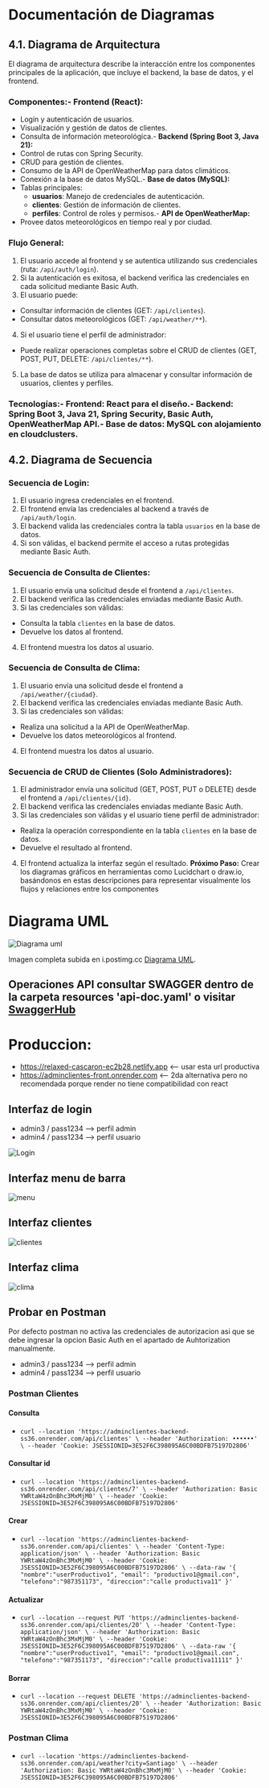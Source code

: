 # Documentación de Diagramas
## 4.1. Diagrama de Arquitectura
El diagrama de arquitectura describe la interacción entre los componentes principales de la
aplicación, que incluye el backend, la base de datos, y el frontend.
### Componentes:- **Frontend (React):**
- Login y autenticación de usuarios.
- Visualización y gestión de datos de clientes.
- Consulta de información meteorológica.- **Backend (Spring Boot 3, Java 21):**
- Control de rutas con Spring Security.
- CRUD para gestión de clientes.
- Consumo de la API de OpenWeatherMap para datos climáticos.
- Conexión a la base de datos MySQL.- **Base de datos (MySQL):**
- Tablas principales:
    - **usuarios**: Manejo de credenciales de autenticación.
    - **clientes**: Gestión de información de clientes.
    - **perfiles**: Control de roles y permisos.- **API de OpenWeatherMap:**
- Provee datos meteorológicos en tiempo real y por ciudad.
### Flujo General:
1. El usuario accede al frontend y se autentica utilizando sus credenciales (ruta: `/api/auth/login`).
2. Si la autenticación es exitosa, el backend verifica las credenciales en cada solicitud mediante
   Basic Auth.
3. El usuario puede:
- Consultar información de clientes (GET: `/api/clientes`).
- Consultar datos meteorológicos (GET: `/api/weather/**`).
4. Si el usuario tiene el perfil de administrador:
- Puede realizar operaciones completas sobre el CRUD de clientes (GET, POST, PUT, DELETE:
  `/api/clientes/**`).
5. La base de datos se utiliza para almacenar y consultar información de usuarios, clientes y
   perfiles.
### Tecnologías:- **Frontend:** React para el diseño.- **Backend:** Spring Boot 3, Java 21, Spring Security, Basic Auth, OpenWeatherMap API.- **Base de datos:** MySQL con alojamiento en cloudclusters.
## 4.2. Diagrama de Secuencia
### Secuencia de Login:
1. El usuario ingresa credenciales en el frontend.
2. El frontend envía las credenciales al backend a través de `/api/auth/login`.
3. El backend valida las credenciales contra la tabla `usuarios` en la base de datos.
4. Si son válidas, el backend permite el acceso a rutas protegidas mediante Basic Auth.
### Secuencia de Consulta de Clientes:
1. El usuario envía una solicitud desde el frontend a `/api/clientes`.
2. El backend verifica las credenciales enviadas mediante Basic Auth.
3. Si las credenciales son válidas:
- Consulta la tabla `clientes` en la base de datos.
- Devuelve los datos al frontend.
4. El frontend muestra los datos al usuario.
### Secuencia de Consulta de Clima:
1. El usuario envía una solicitud desde el frontend a `/api/weather/{ciudad}`.
2. El backend verifica las credenciales enviadas mediante Basic Auth.
3. Si las credenciales son válidas:
- Realiza una solicitud a la API de OpenWeatherMap.
- Devuelve los datos meteorológicos al frontend.
4. El frontend muestra los datos al usuario.
### Secuencia de CRUD de Clientes (Solo Administradores):
1. El administrador envía una solicitud (GET, POST, PUT o DELETE) desde el frontend a
   `/api/clientes/{id}`.
2. El backend verifica las credenciales enviadas mediante Basic Auth.
3. Si las credenciales son válidas y el usuario tiene perfil de administrador:
- Realiza la operación correspondiente en la tabla `clientes` en la base de datos.
- Devuelve el resultado al frontend.
4. El frontend actualiza la interfaz según el resultado.
   **Próximo Paso:** Crear los diagramas gráficos en herramientas como Lucidchart o draw.io,
   basándonos en estas descripciones para representar visualmente los flujos y relaciones entre los
   componentes
 
# Diagrama UML 
![Diagrama uml](https://i.postimg.cc/wv7zsGtc/Diagrama.png)

Imagen completa subida en i.postimg.cc [Diagrama UML](https://i.postimg.cc/wv7zsGtc/Diagrama.png).

## Operaciones API consultar SWAGGER dentro de la carpeta resources 'api-doc.yaml' o visitar [SwaggerHub](https://app.swaggerhub.com/apis/SEBASTIANORELLANA017/public_api_clientes_clima/v3)

# Produccion:

- https://relaxed-cascaron-ec2b28.netlify.app       <-- usar esta url productiva
- https://adminclientes-front.onrender.com        <-- 2da alternativa pero no recomendada porque render no tiene compatibilidad con react

## Interfaz de login

- admin3 / pass1234  --> perfil admin
- admin4 / pass1234  --> perfil usuario

![Login](https://i.postimg.cc/tgJwrVX9/login.jpg)

## Interfaz menu de barra

![menu](https://i.postimg.cc/DzNDRyZL/menu.jpg)

## Interfaz clientes

![clientes](https://i.postimg.cc/nr4Ps41G/clientes.jpg)

## Interfaz clima

![clima](https://i.postimg.cc/3JhqsqKS/Clima.jpg)

## Probar en Postman

Por defecto postman no activa las credenciales de autorizacion asi que se debe ingresar la opcion Basic Auth en el apartado de Auhtorization manualmente.
- admin3 / pass1234  --> perfil admin
- admin4 / pass1234  --> perfil usuario

### Postman Clientes
#### Consulta
- `curl --location 'https://adminclientes-backend-ss36.onrender.com/api/clientes' \
--header 'Authorization: ••••••' \
--header 'Cookie: JSESSIONID=3E52F6C398095A6C00BDFB75197D2806'`
#### Consultar id
- `curl --location 'https://adminclientes-backend-ss36.onrender.com/api/clientes/7' \
--header 'Authorization: Basic YWRtaW4zOnBhc3MxMjM0' \
--header 'Cookie: JSESSIONID=3E52F6C398095A6C00BDFB75197D2806'`
#### Crear
- `curl --location 'https://adminclientes-backend-ss36.onrender.com/api/clientes' \
--header 'Content-Type: application/json' \
--header 'Authorization: Basic YWRtaW4zOnBhc3MxMjM0' \
--header 'Cookie: JSESSIONID=3E52F6C398095A6C00BDFB75197D2806' \
--data-raw '{
    "nombre":"userProductivo1",
    "email": "productivo1@gmail.con",
    "telefono":"987351173",
    "direccion":"calle productiva11"
}'`
#### Actualizar
- `curl --location --request PUT 'https://adminclientes-backend-ss36.onrender.com/api/clientes/20' \
--header 'Content-Type: application/json' \
--header 'Authorization: Basic YWRtaW4zOnBhc3MxMjM0' \
--header 'Cookie: JSESSIONID=3E52F6C398095A6C00BDFB75197D2806' \
--data-raw '{
    "nombre":"userProductivo1",
    "email": "productivo1@gmail.con",
    "telefono":"987351173",
    "direccion":"calle productiva11111"
}'`
#### Borrar
- `curl --location --request DELETE 'https://adminclientes-backend-ss36.onrender.com/api/clientes/20' \
--header 'Authorization: Basic YWRtaW4zOnBhc3MxMjM0' \
--header 'Cookie: JSESSIONID=3E52F6C398095A6C00BDFB75197D2806'`

### Postman Clima

- `curl --location 'https://adminclientes-backend-ss36.onrender.com/api/weather?city=Santiago' \
--header 'Authorization: Basic YWRtaW4zOnBhc3MxMjM0' \
--header 'Cookie: JSESSIONID=3E52F6C398095A6C00BDFB75197D2806'`